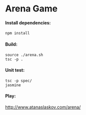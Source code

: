 Arena Game
==========

#### Install dependencies:
```
npm install
```

#### Build:
```
source ./arena.sh
tsc -p .
```

#### Unit test:
```
tsc -p spec/
jasmine
```

#### Play:
http://www.atanaslaskov.com/arena/
